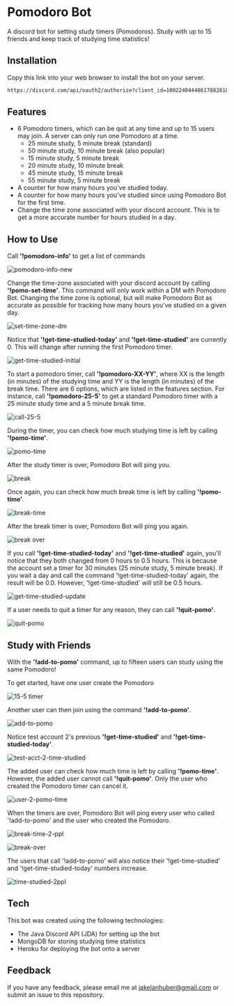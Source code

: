 
# Pomodoro Bot

A discord bot for setting study timers (Pomodoros). Study with up to 15 friends and keep track of studying time statistics!



## Installation

Copy this link into your web browser to install the bot on your server. 
```bash
https://discord.com/api/oauth2/authorize?client_id=1002240444861788281&permissions=301184674816&scope=bot
```

## Features

- 6 Pomodoro timers, which can be quit at any time and up to 15 users may join. A server can only run one Pomodoro at a time.
    - 25 minute study, 5 minute break (standard)
    - 50 minute study, 10 minute break (also popular)
    - 15 minute study, 5 minute break
    - 20 minute study, 10 minute break
    - 45 minute study, 15 minute break
    - 55 minute study, 5 minute break
- A counter for how many hours you've studied today.
- A counter for how many hours you've studied since using Pomodoro Bot for the first time.
- Change the time zone associated with your discord account. This is to get a more accurate number for hours studied in a day.



## How to Use

Call **'!pomodoro-info'** to get a list of commands

![pomodoro-info-new](https://user-images.githubusercontent.com/68114979/182041928-65c8e8e1-dca5-4d3c-bc7e-07f16f34875a.png)

Change the time-zone associated with your discord account by calling **'!pomo-set-time'**. This command will only work within a DM with Pomodoro Bot. Changing the time zone is optional, but will make Pomodoro Bot as accurate as possible for tracking how many hours you've studied on a given day.

![set-time-zone-dm](https://user-images.githubusercontent.com/68114979/182042051-73500c80-4018-478d-b84e-d2edbb86192f.png)


Notice that **'!get-time-studied-today'** and **'!get-time-studied'** are currently 0. This will change after running the first Pomodoro timer.

![get-time-studied-initial](https://user-images.githubusercontent.com/68114979/182042143-48ee787a-3bd1-4ff3-9325-3545f7817c10.png)

To start a pomodoro timer, call **'!pomodoro-XX-YY'**, where XX is the length (in minutes) of the studying time and YY is the length (in minutes) of the break time. There are 6 options, which are listed in the features section. For instance, call **'!pomodoro-25-5'** to get a standard Pomodoro timer with a 25 minute study time and a 5 minute break time.

![call-25-5](https://user-images.githubusercontent.com/68114979/182042291-6a201ad1-62c9-40a2-8360-af145d1b021f.png)

During the timer, you can check how much studying time is left by calling **'!pomo-time'**.

![pomo-time](https://user-images.githubusercontent.com/68114979/182042502-0aa026c9-7297-45b3-a42e-c0b88b2e2bcc.png)

After the study timer is over, Pomodoro Bot will ping you.

![break](https://user-images.githubusercontent.com/68114979/182043070-2bc96203-a47d-4b97-885c-2b120fe104de.png)

Once again, you can check how much break time is left by calling **'!pomo-time'**.

![break-time](https://user-images.githubusercontent.com/68114979/182043073-3ebc2550-ab4c-47c4-b762-af4473496a67.png)

After the break timer is over, Pomodoro Bot will ping you again.

![break over](https://user-images.githubusercontent.com/68114979/182043239-22ac65c4-10c0-48fe-9eb3-0061bfb84f79.png)

If you call **'!get-time-studied-today'** and **'!get-time-studied'** again, you'll notice that they both changed from 0 hours to 0.5 hours. This is because the account set a timer for 30 minutes (25 minute study, 5 minute break). If you wait a day and call the command '!get-time-studied-today' again, the result will be 0.0. However, '!get-time-studied' will still be 0.5 hours. 

![get-time-studied-update](https://user-images.githubusercontent.com/68114979/182042410-ee52f0ba-d1b2-4cb4-90d7-acb2cc040994.png)

If a user needs to quit a timer for any reason, they can call **'!quit-pomo'**.

![quit-pomo](https://user-images.githubusercontent.com/68114979/182043322-f833592a-fde8-4a49-8294-45690f405725.png)
## Study with Friends

With the **'!add-to-pomo'** command, up to fifteen users can study using the same Pomodoro!

To get started, have one user create the Pomodoro

![15-5 timer](https://user-images.githubusercontent.com/68114979/182043566-044ac91b-2054-478d-be76-de5597b76d8f.png)

Another user can then join using the command **'!add-to-pomo'**.

![add-to-pomo](https://user-images.githubusercontent.com/68114979/182043581-1d8c9aa7-820e-4656-bdc9-3303ae50369b.png)

Notice test account 2's previous **'!get-time-studied'** and **'!get-time-studied-today'**.

![test-acct-2-time-studied](https://user-images.githubusercontent.com/68114979/182043591-934ae2b3-558b-4bd3-bb1f-dc5ac49113b1.png)

The added user can check how much time is left by calling **'!pomo-time'**. However, the added user cannot call **'!quit-pomo'**. Only the user who created the Pomodoro timer can cancel it.

![user-2-pomo-time](https://user-images.githubusercontent.com/68114979/182043613-2389cdb8-bdf6-4f9f-89bd-17711958efda.png)

When the timers are over, Pomodoro Bot will ping every user who called '!add-to-pomo' and the user who created the Pomodoro.

![break-time-2-ppl](https://user-images.githubusercontent.com/68114979/182044040-0793d5cd-b25d-44d5-976a-0c6b7153c37d.png)

![break-over](https://user-images.githubusercontent.com/68114979/182044170-d983ac58-17b4-4a7c-83e7-15d5882cbe16.png)

The users that call '!add-to-pomo' will also notice their '!get-time-studied' and '!get-time-studied-today' numbers increase.

![time-studied-2ppl](https://user-images.githubusercontent.com/68114979/182044219-cbd8a4f5-5f8f-459c-8d4f-161ec7970696.png)

## Tech

This bot was created using the following technologies:
- The Java Discord API (JDA) for setting up the bot
- MongoDB for storing studying time statistics
- Heroku for deploying the bot onto a server

## Feedback

If you have any feedback, please email me at jakelanhuber@gmail.com or submit an issue to this repository.

